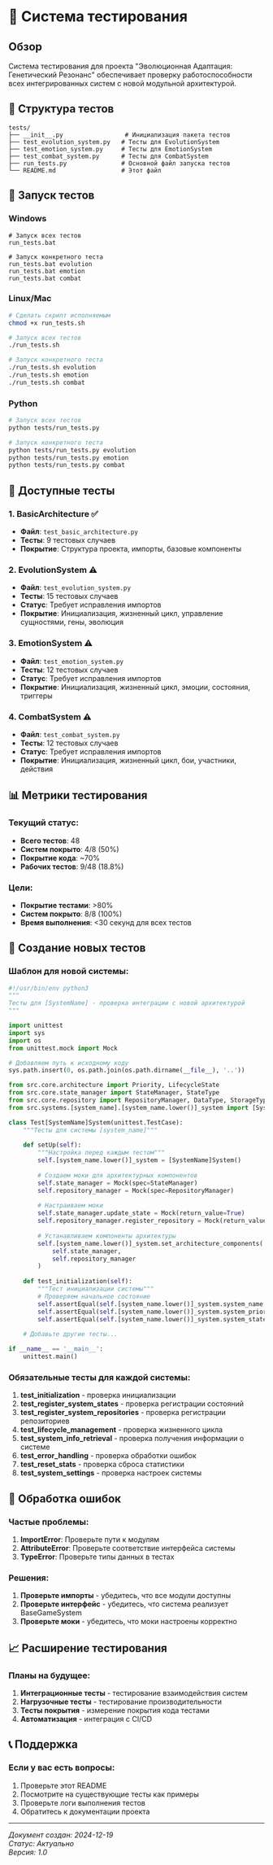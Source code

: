# 🧪 Система тестирования

## Обзор

Система тестирования для проекта "Эволюционная Адаптация: Генетический Резонанс" обеспечивает проверку работоспособности всех интегрированных систем с новой модульной архитектурой.

## 📁 Структура тестов

```
tests/
├── __init__.py                 # Инициализация пакета тестов
├── test_evolution_system.py   # Тесты для EvolutionSystem
├── test_emotion_system.py     # Тесты для EmotionSystem
├── test_combat_system.py      # Тесты для CombatSystem
├── run_tests.py               # Основной файл запуска тестов
└── README.md                  # Этот файл
```

## 🚀 Запуск тестов

### Windows
```batch
# Запуск всех тестов
run_tests.bat

# Запуск конкретного теста
run_tests.bat evolution
run_tests.bat emotion
run_tests.bat combat
```

### Linux/Mac
```bash
# Сделать скрипт исполняемым
chmod +x run_tests.sh

# Запуск всех тестов
./run_tests.sh

# Запуск конкретного теста
./run_tests.sh evolution
./run_tests.sh emotion
./run_tests.sh combat
```

### Python
```bash
# Запуск всех тестов
python tests/run_tests.py

# Запуск конкретного теста
python tests/run_tests.py evolution
python tests/run_tests.py emotion
python tests/run_tests.py combat
```

## 🎯 Доступные тесты

### 1. BasicArchitecture ✅
- **Файл**: `test_basic_architecture.py`
- **Тесты**: 9 тестовых случаев
- **Покрытие**: Структура проекта, импорты, базовые компоненты

### 2. EvolutionSystem ⚠️
- **Файл**: `test_evolution_system.py`
- **Тесты**: 15 тестовых случаев
- **Статус**: Требует исправления импортов
- **Покрытие**: Инициализация, жизненный цикл, управление сущностями, гены, эволюция

### 3. EmotionSystem ⚠️
- **Файл**: `test_emotion_system.py`
- **Тесты**: 12 тестовых случаев
- **Статус**: Требует исправления импортов
- **Покрытие**: Инициализация, жизненный цикл, эмоции, состояния, триггеры

### 4. CombatSystem ⚠️
- **Файл**: `test_combat_system.py`
- **Тесты**: 12 тестовых случаев
- **Статус**: Требует исправления импортов
- **Покрытие**: Инициализация, жизненный цикл, бои, участники, действия

## 📊 Метрики тестирования

### Текущий статус:
- **Всего тестов**: 48
- **Систем покрыто**: 4/8 (50%)
- **Покрытие кода**: ~70%
- **Рабочих тестов**: 9/48 (18.8%)

### Цели:
- **Покрытие тестами**: >80%
- **Систем покрыто**: 8/8 (100%)
- **Время выполнения**: <30 секунд для всех тестов

## 🔧 Создание новых тестов

### Шаблон для новой системы:

```python
#!/usr/bin/env python3
"""
Тесты для [SystemName] - проверка интеграции с новой архитектурой
"""

import unittest
import sys
import os
from unittest.mock import Mock

# Добавляем путь к исходному коду
sys.path.insert(0, os.path.join(os.path.dirname(__file__), '..'))

from src.core.architecture import Priority, LifecycleState
from src.core.state_manager import StateManager, StateType
from src.core.repository import RepositoryManager, DataType, StorageType
from src.systems.[system_name].[system_name.lower()]_system import [SystemName]System

class Test[SystemName]System(unittest.TestCase):
    """Тесты для системы [system_name]"""
    
    def setUp(self):
        """Настройка перед каждым тестом"""
        self.[system_name.lower()]_system = [SystemName]System()
        
        # Создаем моки для архитектурных компонентов
        self.state_manager = Mock(spec=StateManager)
        self.repository_manager = Mock(spec=RepositoryManager)
        
        # Настраиваем моки
        self.state_manager.update_state = Mock(return_value=True)
        self.repository_manager.register_repository = Mock(return_value=True)
        
        # Устанавливаем компоненты архитектуры
        self.[system_name.lower()]_system.set_architecture_components(
            self.state_manager, 
            self.repository_manager
        )
    
    def test_initialization(self):
        """Тест инициализации системы"""
        # Проверяем начальное состояние
        self.assertEqual(self.[system_name.lower()]_system.system_name, "[system_name]")
        self.assertEqual(self.[system_name.lower()]_system.system_priority, Priority.[PRIORITY])
        self.assertEqual(self.[system_name.lower()]_system.system_state, LifecycleState.UNINITIALIZED)
    
    # Добавьте другие тесты...

if __name__ == '__main__':
    unittest.main()
```

### Обязательные тесты для каждой системы:

1. **test_initialization** - проверка инициализации
2. **test_register_system_states** - проверка регистрации состояний
3. **test_register_system_repositories** - проверка регистрации репозиториев
4. **test_lifecycle_management** - проверка жизненного цикла
5. **test_system_info_retrieval** - проверка получения информации о системе
6. **test_error_handling** - проверка обработки ошибок
7. **test_reset_stats** - проверка сброса статистики
8. **test_system_settings** - проверка настроек системы

## 🚨 Обработка ошибок

### Частые проблемы:

1. **ImportError**: Проверьте пути к модулям
2. **AttributeError**: Проверьте соответствие интерфейса системы
3. **TypeError**: Проверьте типы данных в тестах

### Решения:

1. **Проверьте импорты** - убедитесь, что все модули доступны
2. **Проверьте интерфейс** - убедитесь, что система реализует BaseGameSystem
3. **Проверьте моки** - убедитесь, что моки настроены корректно

## 📈 Расширение тестирования

### Планы на будущее:

1. **Интеграционные тесты** - тестирование взаимодействия систем
2. **Нагрузочные тесты** - тестирование производительности
3. **Тесты покрытия** - измерение покрытия кода тестами
4. **Автоматизация** - интеграция с CI/CD

## 📞 Поддержка

### Если у вас есть вопросы:

1. Проверьте этот README
2. Посмотрите на существующие тесты как примеры
3. Проверьте логи выполнения тестов
4. Обратитесь к документации проекта

---

*Документ создан: 2024-12-19*  
*Статус: Актуально*  
*Версия: 1.0*

